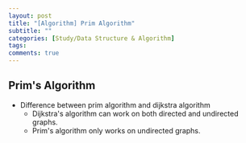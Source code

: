 ```yaml
---
layout: post
title: "[Algorithm] Prim Algorithm"
subtitle: ""
categories: [Study/Data Structure & Algorithm]
tags:
comments: true
---
```


## Prim's Algorithm

- Difference between prim algorithm and dijkstra algorithm
  - Dijkstra's algorithm can work on both directed and undirected graphs.
  - Prim's algorithm only works on undirected graphs.


